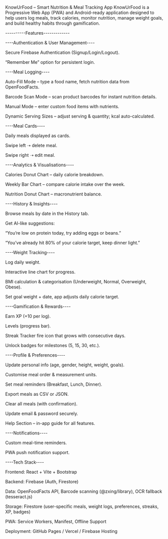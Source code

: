 KnowUrFood – Smart Nutrition & Meal Tracking App
KnowUrFood is a Progressive Web App (PWA) and Android-ready application designed to help users log meals, track calories, monitor nutrition, manage weight goals, and build healthy habits through gamification.

----------Features-------------

----Authentication & User Management----

Secure Firebase Authentication (Signup/Login/Logout).

“Remember Me” option for persistent login.

----Meal Logging----

Auto-Fill Mode – type a food name, fetch nutrition data from OpenFoodFacts.

Barcode Scan Mode – scan product barcodes for instant nutrition details.

Manual Mode – enter custom food items with nutrients.

Dynamic Serving Sizes – adjust serving & quantity; kcal auto-calculated.

----Meal Cards----

Daily meals displayed as cards.

Swipe left ➝ delete meal.

Swipe right ➝ edit meal.

----Analytics & Visualisations----

Calories Donut Chart – daily calorie breakdown.

Weekly Bar Chart – compare calorie intake over the week.

Nutrition Donut Chart – macronutrient balance.

----History & Insights----

Browse meals by date in the History tab.

Get AI-like suggestions:

“You’re low on protein today, try adding eggs or beans.”

“You’ve already hit 80% of your calorie target, keep dinner light.”

----Weight Tracking----

Log daily weight.

Interactive line chart for progress.

BMI calculation & categorisation (Underweight, Normal, Overweight, Obese).

Set goal weight + date, app adjusts daily calorie target.

----Gamification & Rewards----

Earn XP (+10 per log).

Levels (progress bar).

Streak Tracker fire icon that grows with consecutive days.

Unlock badges for milestones (5, 15, 30, etc.).

----Profile & Preferences----

Update personal info (age, gender, height, weight, goals).

Customise meal order & measurement units.

Set meal reminders (Breakfast, Lunch, Dinner).

Export meals as CSV or JSON.

Clear all meals (with confirmation).

Update email & password securely.

Help Section – in-app guide for all features.

----Notifications----

Custom meal-time reminders.

PWA push notification support.

----Tech Stack----

Frontend: React + Vite + Bootstrap

Backend: Firebase (Auth, Firestore)

Data: OpenFoodFacts API, Barcode scanning (@zxing/library), OCR fallback (tesseract.js)

Storage: Firestore (user-specific meals, weight logs, preferences, streaks, XP, badges)

PWA: Service Workers, Manifest, Offline Support

Deployment: GitHub Pages / Vercel / Firebase Hosting